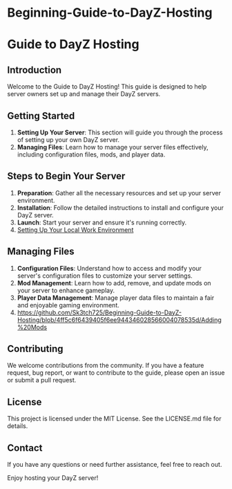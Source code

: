 # Beginning-Guide-to-DayZ-Hosting

# Guide to DayZ Hosting

## Introduction

Welcome to the Guide to DayZ Hosting! This guide is designed to help server owners set up and manage their DayZ servers.

## Getting Started

1. **Setting Up Your Server**: This section will guide you through the process of setting up your own DayZ server.
2. **Managing Files**: Learn how to manage your server files effectively, including configuration files, mods, and player data.

## Steps to Begin Your Server

1. **Preparation**: Gather all the necessary resources and set up your server environment.
2. **Installation**: Follow the detailed instructions to install and configure your DayZ server.
3. **Launch**: Start your server and ensure it's running correctly.
4. [Setting Up Your Local Work Environment](https://github.com/Sk3tch725/Beginning-Guide-to-DayZ-Hosting/blob/main/Setting%20Up%20Your%20Local%20Work%20Environment)

## Managing Files

1. **Configuration Files**: Understand how to access and modify your server's configuration files to customize your server settings.
2. **Mod Management**: Learn how to add, remove, and update mods on your server to enhance gameplay.
3. **Player Data Management**: Manage player data files to maintain a fair and enjoyable gaming environment.
4. https://github.com/Sk3tch725/Beginning-Guide-to-DayZ-Hosting/blob/4ff5c6f6439405f6ee944346028566004078535d/Adding%20Mods

## Contributing

We welcome contributions from the community. If you have a feature request, bug report, or want to contribute to the guide, please open an issue or submit a pull request.

## License

This project is licensed under the MIT License. See the LICENSE.md file for details.

## Contact

If you have any questions or need further assistance, feel free to reach out.

Enjoy hosting your DayZ server!

